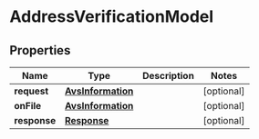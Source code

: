 
# AddressVerificationModel

## Properties
Name | Type | Description | Notes
------------ | ------------- | ------------- | -------------
**request** | [**AvsInformation**](AvsInformation.md) |  |  [optional]
**onFile** | [**AvsInformation**](AvsInformation.md) |  |  [optional]
**response** | [**Response**](Response.md) |  |  [optional]



